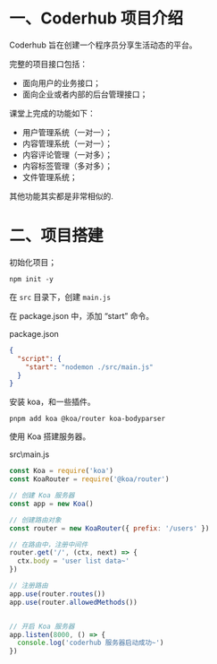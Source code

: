 # 一、Coderhub 项目介绍

Coderhub 旨在创建一个程序员分享生活动态的平台。

完整的项目接口包括：
- 面向用户的业务接口；
- 面向企业或者内部的后台管理接口；


课堂上完成的功能如下：
- 用户管理系统（一对一）；
- 内容管理系统（一对一）；
- 内容评论管理（一对多）；
- 内容标签管理（多对多）；
- 文件管理系统；

其他功能其实都是非常相似的.

# 二、项目搭建

初始化项目；

```shell
npm init -y
```

在 `src` 目录下，创建 `main.js`

在 package.json 中，添加 “start” 命令。

package.json

```json
{
  "script": {
    "start": "nodemon ./src/main.js"
  }
}
```

安装 koa，和一些插件。

```shell
pnpm add koa @koa/router koa-bodyparser
```

使用 Koa 搭建服务器。

src\main.js

```js
const Koa = require('koa')
const KoaRouter = require('@koa/router')

// 创建 Koa 服务器
const app = new Koa()

// 创建路由对象
const router = new KoaRouter({ prefix: '/users' })

// 在路由中，注册中间件
router.get('/', (ctx, next) => {
  ctx.body = 'user list data~'
})

// 注册路由
app.use(router.routes())
app.use(router.allowedMethods())


// 开启 Koa 服务器
app.listen(8000, () => {
  console.log('coderhub 服务器启动成功~')
})
```

